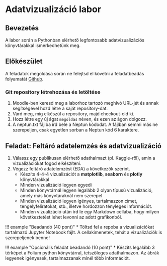 # Adatvizualizáció labor

## Bevezetés

A labor során a Pythonban elérhető legfontosabb adatvizualizációs könyvtárakkal ismerkedhetünk meg.


## Előkészület

A feladatok megoldása során ne felejtsd el követni a feladatbeadás folyamatát [Github](../../tudnivalok/github/GitHub.md).

### Git repository létrehozása és letöltése

1. Moodle-ben keresd meg a laborhoz tartozó meghívó URL-jét és annak segítségével hozd létre a saját repository-dat.
2. Várd meg, míg elkészül a repository, majd checkout-old ki.
3. Hozz létre egy új ágat `megoldas` néven, és ezen az ágon dolgozz.
4. A neptun.txt fájlba írd bele a Neptun kódodat. A fájlban semmi más ne szerepeljen, csak egyetlen sorban a Neptun kód 6 karaktere.

## Feladat: Feltáró adatelemzés és adatvizualizáció

1. Válassz egy publikusan elérhető adathalmazt (pl. Kaggle-ről), amin a vizualizációkat fogod elkészíteni.
2. Végezz feltáró adatelemzést (EDA) a következők szerint.
    - Készíts 4-4-4 vizualizációt a **matplotlib**, **seaborn** és **plotly** könyvtárakkal
    - Minden vizualizáció legyen egyedi
    - Minden könyvtárnál legyen legalább 2 olyan típusú vizualizáció, amely más könyvtáraknál nem szerepel
    - Minden vizualizáció legyen igényes, tartalmazzon címet, tengelyfeliratokat, stb., illetve hordozzon tényleges információt.
    - Minden vizualizáció után írd le egy Markdown cellába, hogy milyen következtetést lehet levonni az adott grafikonból.


!!! example "Beadandó (40 pont)"
    * Töltsd fel a repoba a vizualizációkat tartalmazó Jupyter Notebook fájlt. A cellakimenetek, tehát a vizualizációk is szerepeljenek benne!


!!! example "Opcionális feladat beadandó (10 pont)"
    * Készíts legalább 3 térképet a Folium python könyvtárral, tetszőleges adathalmazon. Az ábrák legyenek igényesek, tartalmazzanak minél több információt.